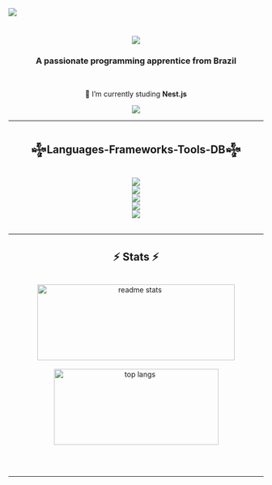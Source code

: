 ![](https://komarev.com/ghpvc/?username=Babiel09&color=006bed)

<h1 align="center">
    <img src="https://readme-typing-svg.herokuapp.com/?font=Righteous&size=35&center=true&vCenter=true&width=500&height=70&duration=4000&lines=Hi+There!+👋;+I'm+Gabriel+Castro!;" />
</h1>

<h3 align="center">A passionate programming apprentice from Brazil</h3>

<br/>

<div align="center">
 
📕 I’m currently studing  **Nest.js**

 </div>
 
<div align="center"> 
  <a href="mailto:estudosbabiel@gmail.com">
    <img src="https://img.shields.io/badge/Gmail-333333?style=for-the-badge&logo=gmail&logoColor=red" />
  </a>
</div>

 <hr/>
 
<h2 align="center">𒈔Languages-Frameworks-Tools-DB𒈔</h2>
<br/>
<div align="center">
    <img src="https://skillicons.dev/icons?i=javascript,golang,c,typescript,react,nextjs,nodejs,express,nest" />
    <br>
    <img src="https://skillicons.dev/icons?i=html,css,vscode,github,git,postman" /><br>
    <img src="https://skillicons.dev/icons?i=tailwind,scss,vite,docker,prisma" /><br>
    <img src="https://skillicons.dev/icons?i=npm,yarn,pnpm" /><br>
    <img src="https://skillicons.dev/icons?i=postgres,mongodb" />
    <br>
</div>

<br/>

<hr/>

<h2 align="center">⚡ Stats ⚡</h2>
<br>
<div align="center">
  <img width="390" height="150" src="https://github-readme-stats.vercel.app/api?username=Babiel09&count_private=true&show_icons=true&theme=react&rank_icon=github&border_radius=10" alt="readme stats" />
  <br/>
  <br/>
  <img width="325" height="150" align="center" src="https://github-readme-stats.vercel.app/api/top-langs/?username=Babiel09&hide=HTML&langs_count=8&layout=compact&theme=react&border_radius=10&size_weight=0.5&count_weight=0.5&exclude_repo=github-readme-stats" alt="top langs" />
</div>

<br/><br/>

<hr/>

<br/>


<br/>
